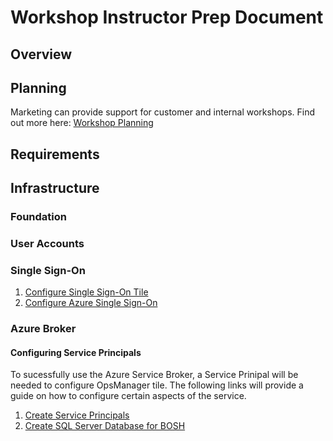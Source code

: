 # Workshop Instructor Prep Document

## Overview

## Planning
Marketing can provide support for customer and internal workshops.  Find out more here: [Workshop Planning](https://sites.google.com/s/0B6Jk5m_gHo_AVml1cURWeVFISjA/p/0B6Jk5m_gHo_AbnZIMWlkY0dvT2s/edit)

## Requirements

## Infrastructure

### Foundation

### User Accounts


### Single Sign-On

1. [Configure Single Sign-On Tile]()
2. [Configure Azure Single Sign-On]()

### Azure Broker

#### Configuring Service Principals
To sucessfully use the Azure Service Broker, a Service Prinipal will be needed to configure OpsManager tile.  The following links will provide a guide on how to configure certain aspects of the service.

1. [Create Service Principals](https://github.com/corn-pivotal/PCF-DotNet-Workshop/blob/master/instructions/Setting%20Up%20Service%20Principals%20on%20Azure.md)
2. [Create SQL Server Database for BOSH]()
